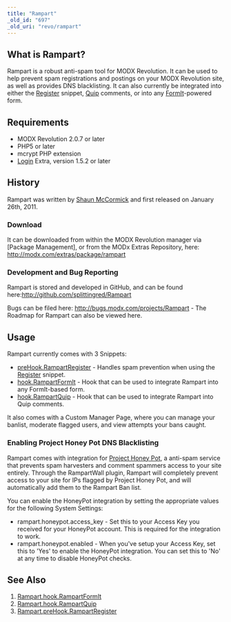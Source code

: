 ```yaml
---
title: "Rampart"
_old_id: "697"
_old_uri: "revo/rampart"
---
```


## What is Rampart?

Rampart is a robust anti-spam tool for MODX Revolution. It can be used to help prevent spam registrations and postings on your MODX Revolution site, as well as provides DNS blacklisting. It can also currently be integrated into either the [Register](extras/login/login.register "Login.Register") snippet, [Quip](extras/quip "Quip") comments, or into any [FormIt](extras/formit "FormIt")-powered form.

## Requirements

- MODX Revolution 2.0.7 or later
- PHP5 or later
- mcrypt PHP extension
- [Login](extras/login "Login") Extra, version 1.5.2 or later

## History

Rampart was written by [Shaun McCormick](https://github.com/splittingred) and first released on January 26th, 2011.

### Download

It can be downloaded from within the MODX Revolution manager via \[Package Management\], or from the MODx Extras Repository, here: <http://modx.com/extras/package/rampart>

### Development and Bug Reporting

Rampart is stored and developed in GitHub, and can be found here:<http://github.com/splittingred/Rampart>

Bugs can be filed here: <http://bugs.modx.com/projects/Rampart> - The Roadmap for Rampart can also be viewed here.

## Usage

Rampart currently comes with 3 Snippets:

- [preHook.RampartRegister](extras/rampart/rampart.prehook.rampartregister "Rampart.preHook.RampartRegister") - Handles spam prevention when using the [Register](extras/login/login.register "Login.Register") snippet.
- [hook.RampartFormIt](extras/rampart/rampart.hook.rampartformit "Rampart.hook.RampartFormIt") - Hook that can be used to integrate Rampart into any FormIt-based form.
- [hook.RampartQuip](extras/rampart/rampart.hook.rampartquip "Rampart.hook.RampartQuip") - Hook that can be used to integrate Rampart into Quip comments.

It also comes with a Custom Manager Page, where you can manage your banlist, moderate flagged users, and view attempts your bans caught.

### Enabling Project Honey Pot DNS Blacklisting

Rampart comes with integration for [Project Honey Pot](http://www.projecthoneypot.org), a anti-spam service that prevents spam harvesters and comment spammers access to your site entirely. Through the RampartWall plugin, Rampart will completely prevent access to your site for IPs flagged by Project Honey Pot, and will automatically add them to the Rampart Ban list.

You can enable the HoneyPot integration by setting the appropriate values for the following System Settings:

- rampart.honeypot.access\_key - Set this to your Access Key you received for your HoneyPot account. This is required for the integration to work.
- rampart.honeypot.enabled - When you've setup your Access Key, set this to 'Yes' to enable the HoneyPot integration. You can set this to 'No' at any time to disable HoneyPot checks.

## See Also

1. [Rampart.hook.RampartFormIt](extras/rampart/rampart.hook.rampartformit)
2. [Rampart.hook.RampartQuip](extras/rampart/rampart.hook.rampartquip)
3. [Rampart.preHook.RampartRegister](extras/rampart/rampart.prehook.rampartregister)

